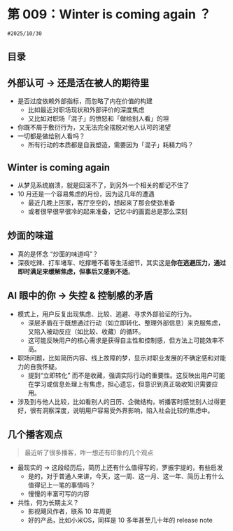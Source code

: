 
# 第 009：Winter is coming again ？

`#2025/10/30`


## 目录
<!-- toc -->
 ## 外部认可 → 还是活在被人的期待里 

- 是否过度依赖外部指标，而忽略了内在价值的构建
	- 比如最近对职场现状和外部评价的深度焦虑
	- 又比如对职场「混子」的愤怒和「做给别人看」的坦
- 你既不屑于敷衍行为，又无法完全摆脱对他人认可的渴望
- 一切都是做给别人看吗？
	- 所有行动的本质都是自我塑造，需要因为「混子」耗精力吗？

## Winter is coming again

- 从梦见系统崩溃，就是回滚不了，到另外一个相关的都记不住了
- 10 月还是一个容易焦虑的月份，因为这几年的遭遇
	- 最近几晚上回家，客厅空空的，想起来了那会使劲准备
	- 或者很早很早很冷的起来准备，记忆中的画面总是那么深刻

## 炒面的味道

- 真的是怀念 “炒面的味道吗”？
- 深夜吃辣、打车堵车、吃撑睡不着等生活细节，其实这是**你在逃避压力，通过即时满足来缓解焦虑，但事后又感到不适**。  

## AI 眼中的你 → 失控 & 控制感的矛盾

- 模式上，用户反复出现焦虑、比较、逃避、寻求外部验证的行为。
	- 深层矛盾在于既想通过行动（如立即转化、整理外部信息）来克服焦虑，又陷入被动反应（如比较、收藏）的循环。
	- 这可能反映用户的核心需求是获得自主性和控制感，但方法上可能效率不高。  
- 职场问题，比如简历内容、线上故障的梦，显示对职业发展的不确定感和对能力的自我怀疑。 
	- 提到“立即转化” 而不是收藏，强调实际行动的重要性。这反映出用户可能在学习或信息处理上有焦虑，担心遗忘，但意识到真正吸收知识需要应用。 
- 涉及到与他人比较，比如看别人的日历、企微结构，听播客时感觉别人过得更好，很有洞察深度，说明用户容易受外界影响，陷入社会比较的焦虑中。

## 几个播客观点

>  最近听了很多播客，咋一想还有印象的几个观点

- 最现实的 → 这段经历后，简历上还有什么值得写的，罗振宇提的，有些启发
	- 是的，对于普通人来讲，今天，这一周、这一月、这一年、简历上有什么值得记上一笔的事情吗？
	- 慢慢的丰富可写的内容
- 共性，何为长期主义？
	- 影视飓风作者，联系 10 年周更
	- 好的产品，比如小米OS，同样是 10 多年甚至几十年的 release note


